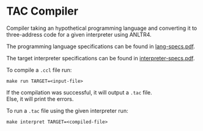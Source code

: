 # TAC Compiler
Compiler taking an hypothetical programming language and converting it to three-address code for a given interpreter using ANLTR4.

The programming language specifications can be found in [lang-specs.pdf](lang-specs.pdf).

The target interpreter specifications can be found in [interpreter-specs.pdf](interpreter-specs.pdf).

To compile a `.ccl` file run:
```
make run TARGET=<input-file>
```

If the compilation was successful, it will output a `.tac` file. \
Else, it will print the errors.

To run a `.tac` file using the given interpreter run:
```
make interpret TARGET=<compiled-file>
```